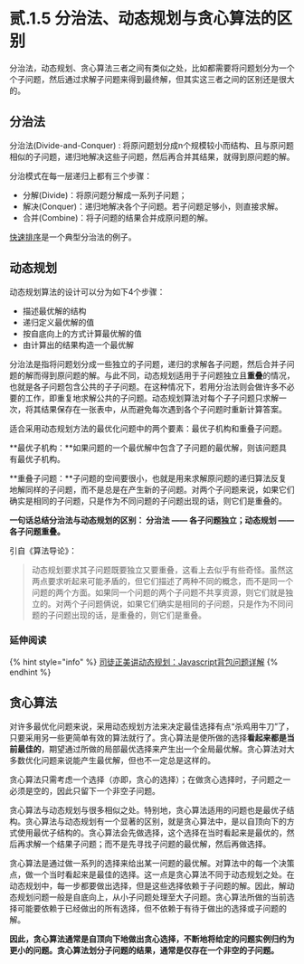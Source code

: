 # 贰.1.5 分治法、动态规划与贪心算法的区别

分治法，动态规划、贪心算法三者之间有类似之处，比如都需要将问题划分为一个个子问题，然后通过求解子问题来得到最终解，但其实这三者之间的区别还是很大的。

## **分治法**

分治法\(Divide-and-Conquer\) : 将原问题划分成n个规模较小而结构、且与原问题相似的子问题，递归地解决这些子问题，然后再合并其结果，就得到原问题的解。

分治模式在每一层递归上都有三个步骤：

* 分解\(Divide\)：将原问题分解成一系列子问题；
* 解决\(Conquer\)：递归地解决各个子问题。若子问题足够小，则直接求解。
* 合并\(Combine\)：将子问题的结果合并成原问题的解。

[快速排序](2.1.1.md#kuai-su-pai-xu)是一个典型分治法的例子。

## **动态规划**

动态规划算法的设计可以分为如下4个步骤：

* 描述最优解的结构
* 递归定义最优解的值
* 按自底向上的方式计算最优解的值
* 由计算出的结果构造一个最优解

分治法是指将问题划分成一些独立的子问题，递归的求解各子问题，然后合并子问题的解而得到原问题的解。与此不同，动态规划适用于子问题独立且**重叠**的情况，也就是各子问题包含公共的子子问题。在这种情况下，若用分治法则会做许多不必要的工作，即重复地求解公共的子问题。动态规划算法对每个子子问题只求解一次，将其结果保存在一张表中，从而避免每次遇到各个子问题时重新计算答案。

适合采用动态规划方法的最优化问题中的两个要素：最优子机构和重叠子问题。

**最优子机构：**如果问题的一个最优解中包含了子问题的最优解，则该问题具有最优子机构。

**重叠子问题：**子问题的空间要很小，也就是用来求解原问题的递归算法反复地解同样的子问题，而不是总是在产生新的子问题。对两个子问题来说，如果它们确实是相同的子问题，只是作为不同问题的子问题出现的话，则它们是重叠的。

**一句话总结分治法与动态规划的区别： 分治法 —— 各子问题独立；动态规划 —— 各子问题重叠。**

引自《算法导论》：

> 动态规划要求其子问题既要独立又要重叠，这看上去似乎有些奇怪。虽然这两点要求听起来可能矛盾的，但它们描述了两种不同的概念，而不是同一个问题的两个方面。如果同一个问题的两个子问题不共享资源，则它们就是独立的。对两个子问题俩说，如果它们确实是相同的子问题，只是作为不同问题的子问题出现的话，是重叠的，则它们是重叠。

### 延伸阅读

{% hint style="info" %}
[司徒正美讲动态规划：Javascript背包问题详解](https://segmentfault.com/a/1190000012829866)
{% endhint %}

## **贪心算法**

对许多最优化问题来说，采用动态规划方法来决定最佳选择有点“杀鸡用牛刀”了，只要采用另一些更简单有效的算法就行了。贪心算法是使所做的选择**看起来都是当前最佳的**，期望通过所做的局部最优选择来产生出一个全局最优解。贪心算法对大多数优化问题来说能产生最优解，但也不一定总是这样的。

贪心算法只需考虑一个选择（亦即，贪心的选择）；在做贪心选择时，子问题之一必须是空的，因此只留下一个非空子问题。

贪心算法与动态规划与很多相似之处。特别地，贪心算法适用的问题也是最优子结构。贪心算法与动态规划有一个显著的区别，就是贪心算法中，是以自顶向下的方式使用最优子结构的。贪心算法会先做选择，这个选择在当时看起来是最优的，然后再求解一个结果子问题；而不是先寻找子问题的最优解，然后再做选择。

贪心算法是通过做一系列的选择来给出某一问题的最优解。对算法中的每一个决策点，做一个当时看起来是最佳的选择。这一点是贪心算法不同于动态规划之处。在动态规划中，每一步都要做出选择，但是这些选择依赖于子问题的解。因此，解动态规划问题一般是自底向上，从小子问题处理至大子问题。贪心算法所做的当前选择可能要依赖于已经做出的所有选择，但不依赖于有待于做出的选择或子问题的解。

**因此，贪心算法通常是自顶向下地做出贪心选择，不断地将给定的问题实例归约为更小的问题。贪心算法划分子问题的结果，通常是仅存在一个非空的子问题。**


